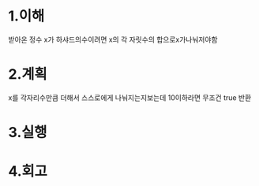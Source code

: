1.이해
====
받아온 정수 x가 하샤드의수이려면
x의 각 자릿수의 합으로x가나눠저야함

2.계획
===
x를 각자리수만큼 더해서 스스로에게 나눠지는지보는데
10이하라면 무조건 true 반환

3.실행
====


4.회고
====
